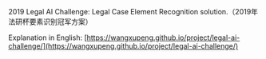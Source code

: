 2019 Legal AI Challenge: Legal Case Element Recognition solution.（2019年法研杯要素识别冠军方案）


Explanation in English: [https://wangxupeng.github.io/project/legal-ai-challenge/](https://wangxupeng.github.io/project/legal-ai-challenge/)
